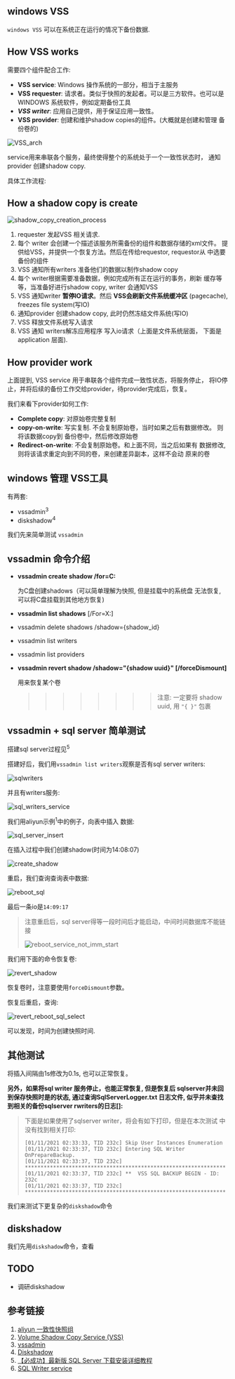 ## windows VSS

`windows VSS` 可以在系统正在运行的情况下备份数据.

## How VSS works

需要四个组件配合工作:

* **VSS service**: Windows 操作系统的一部分，相当于主服务
* **VSS requester**: 请求者。类似于快照的发起者。可以是三方软件。也可以是
  WINDOWS 系统软件，例如定期备份工具
* **_VSS writer_**: 应用自己提供，用于保证应用一致性。
* **VSS provider**: 创建和维护shadow copies的组件。(大概就是创建和管理
  备份卷的)

![VSS_arch](pic/VSS_arch.png)

service用来串联各个服务，最终使得整个的系统处于一个一致性状态时，
通知provider 创建shadow copy.

具体工作流程:

## How a shadow copy is create

![shadow_copy_creation_process](pic/shadow_copy_creation_process.png)

1. requester 发起VSS 相关请求.
2. 每个 writer 会创建一个描述该服务所需备份的组件和数据存储的xml文件。
   提供给VSS，并提供一个恢复方法。然后在传给requestor, requestor从
   中选要备份的组件
3. VSS 通知所有writers 准备他们的数据以制作shadow copy
4. 每个 writer根据需要准备数据，例如完成所有正在运行的事务，刷新
   缓存等等，当准备好进行shadow copy, writer 会通知VSS
5. VSS 通知writer **暂停IO请求**。然后 **VSS会刷新文件系统缓冲区**
   (pagecache), freezes file system(写IO)
6. 通知provider 创建shadow copy, 此时仍然冻结文件系统(写IO)
7. VSS 释放文件系统写入请求
8. VSS 通知 writers解冻应用程序 写入io请求（上面是文件系统层面，
   下面是 application 层面). 

## How provider work

上面提到, VSS service 用于串联各个组件完成一致性状态，将服务停止，
将IO停止，并将后续的备份工作交给provider，待provider完成后，恢复。

我们来看下provider如何工作:

* **Complete copy**: 对原始卷完整复制
* **copy-on-write**: 写实复制. 不会复制原始卷，当时如果之后有数据修改。
  则将该数据copy到 备份卷中，然后修改原始卷
* **Redirect-on-write**: 不会复制原始卷。和上面不同，当之后如果有
  数据修改, 则将该请求重定向到不同的卷，来创建差异副本，这样不会动
  原来的卷

## windows 管理 VSS工具

有两套:
* vssadmin<sup>3</sup>
* diskshadow<sup>4</sup>

我们先来简单测试 `vssadmin`

## vssadmin 命令介绍
* **vssadmin create shadow /for=C:**

  为C盘创建shadows（可以简单理解为快照, 但是挂载中的系统盘
  无法恢复, 可以将C盘挂载到其他地方恢复)
* **vssadmin list shadows** [/For=X:]
* vssadmin delete shadows /shadow={shadow_id}
* vssadmin list writers
* vssadmin list providers

* **vssadmin revert shadow /shadow="{shadow uuid}" [/forceDismount]**

  用来恢复某个卷
  >>>>>>>> 注意: 一定要将 shadow uuid, 用 `"{ }"` 包裹


## vssadmin + sql server 简单测试

搭建sql server过程见<sup>5</sup>

搭建好后，我们用`vssadmin list writers`观察是否有sql server writers:

![sqlwriters](pic/sqlwriters.png)

并且有writers服务:

![sql_writers_service](pic/sql_writers_service.png)

我们用aliyun示例<sup>1</sup>中的例子，向表中插入
数据:

![sql_server_insert](pic/sql_server_insert.png)

在插入过程中我们创建shadow(时间为14:08:07)

![create_shadow](pic/create_shadow.png)

重启，我们查询查询表中数据:

![reboot_sql](pic/reboot_sql.png)

最后一条io是`14:09:17`

> 注意重启后，sql server得等一段时间后才能启动，中间时间数据库不能链接 
>
> ![reboot_service_not_imm_start](pic/reboot_service_not_imm_start.png)

我们用下面的命令恢复卷:

![revert_shadow](pic/revert_shadow.png)

恢复卷时，注意要使用`forceDismount`参数。

恢复后重启，查询:

![revert_reboot_sql_select](pic/revert_reboot_sql_select.png)

可以发现，时间为创建快照时间.

## 其他测试

将插入间隔由1s修改为0.1s, 也可以正常恢复。

**另外，如果将sql writer 服务停止，也能正常恢复, 但是恢复后
sqlserver并未回到保存快照时是的状态, 通过查询SqlServerLogger.txt
日志文件, 似乎并未查找到相关的备份sqlserver rwriters的日志[]:**

> 下面是如果使用了sqlserver writer，将会有如下打印，但是在本次测试
> 中没有找到相关打印:
> ```
> [01/11/2021 02:33:33, TID 232c] Skip User Instances Enumeration
> [01/11/2021 02:33:37, TID 232c] Entering SQL Writer OnPrepareBackup.
> [01/11/2021 02:33:37, TID 232c] ****************************************************************
> [01/11/2021 02:33:37, TID 232c] **  VSS SQL BACKUP BEGIN - ID: 232c
> [01/11/2021 02:33:37, TID 232c] ****************************************************************
> ```

我们来测试下更复杂的`diskshadow`命令

## diskshadow

<!--
 ### 命令介绍
 
 `diskshadow`命令比较复杂, 我们简单列举下常用的
 * list shadow
-->

我们先用`diskshadow`命令，查看

## TODO

* 调研diskshadow

## 参考链接
1. [aliyun 一致性快照组](https://help.aliyun.com/zh/ecs/user-guide/snapshot-consistency-group-overview/?spm=5176.21213303.J_ZGek9Blx07Hclc3Ddt9dg.1.35d02f3dzVnCWQ&scm=20140722.S_help@@%E6%96%87%E6%A1%A3@@2841384._.ID_help@@%E6%96%87%E6%A1%A3@@2841384-RL_%E4%B8%80%E8%87%B4%E6%80%A7%E5%BF%AB%E7%85%A7-LOC_2024SPAllResult-OR_ser-PAR1_2150427a17604116337564634ef571-V_4-PAR3_o-RE_new5-P0_0-P1_0)
2. [Volume Shadow Copy Service (VSS)](https://learn.microsoft.com/en-us/windows-server/storage/file-server/volume-shadow-copy-service)
3. [vssadmin](https://learn.microsoft.com/en-us/windows-server/administration/windows-commands/vssadmin)
4. [Diskshadow](https://learn.microsoft.com/en-us/windows-server/administration/windows-commands/diskshadow)
5. [【必成功】最新版 SQL Server 下载安装详细教程](https://www.bilibili.com/video/BV1Si421U7PR/)
6. [SQL Writer service](https://learn.microsoft.com/en-us/sql/database-engine/configure-windows/sql-writer-service?view=sql-server-ver17)
